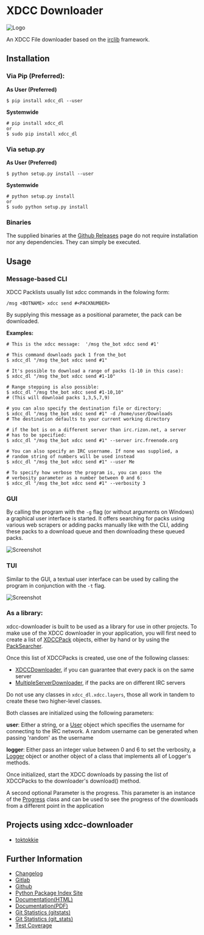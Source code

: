 # XDCC Downloader

![Logo](xdcc_dl/resources/logo/logo_256.png)

An XDCC File downloader based on the [irclib](https://github.com/jaraco/irc) framework.

## Installation

### Via Pip (Preferred):

**As User (Preferred)**

    $ pip install xdcc_dl --user
    
**Systemwide**

    # pip install xdcc_dl
    or
    $ sudo pip install xdcc_dl
    
### Via setup.py

**As User (Preferred)**

    $ python setup.py install --user
    
**Systemwide**

    # python setup.py install
    or
    $ sudo python setup.py install
    
    
### Binaries

The supplied binaries at the [Github Releases](https://github.com/namboy94/xdcc-downloader/releases) page
do not require installation nor any dependencies. They can simply be executed.


## Usage

### Message-based CLI

XDCC Packlists usually list xdcc commands in the folowing form:

    /msg <BOTNAME> xdcc send #<PACKNUMBER>
    
By supplying this message as a positional parameter, the pack can be downloaded.

**Examples:**

    # This is the xdcc message:  '/msg the_bot xdcc send #1'
    
    # This command downloads pack 1 from the_bot
    $ xdcc_dl "/msg the_bot xdcc send #1"
    
    # It's possible to download a range of packs (1-10 in this case):
    $ xdcc_dl "/msg the_bot xdcc send #1-10"
    
    # Range stepping is also possible:
    $ xdcc_dl "/msg the_bot xdcc send #1-10,10"
    # (This will download packs 1,3,5,7,9)
    
    # you can also specify the destination file or directory:
    $ xdcc_dl "/msg the_bot xdcc send #1" -d /home/user/Downloads
    # The destination defaults to your current working directory
    
    # if the bot is on a different server than irc.rizon.net, a server
    # has to be specified:
    $ xdcc_dl "/msg the_bot xdcc send #1" --server irc.freenode.org
    
    # You can also specify an IRC username. If none was supplied, a
    # random string of numbers will be used instead
    $ xdcc_dl "/msg the_bot xdcc send #1" --user Me
    
    # To specify how verbose the program is, you can pass the
    # verbosity parameter as a number between 0 and 6:
    $ xdcc_dl "/msg the_bot xdcc send #1" --verbosity 3
    
### GUI

By calling the program with the ```-g``` flag (or without arguments on Windows)
a graphical user interface is started. It offers searching for packs using various
web scrapers or adding packs manually like with the CLI, adding these packs
to a download queue and then downloading these queued packs.

![Screenshot](xdcc_dl/resources/screenshots/opm_gui_example.png)
    
### TUI

Similar to the GUI, a textual user interface can be used by calling the program
in conjunction with the ```-t``` flag.

![Screenshot](xdcc_dl/resources/screenshots/tui_basic_screenshot.png)

### As a library:

xdcc-downloader is built to be used as a library for use in other projects.
To make use of the XDCC downloader in your application, you will first need to
create a list of [XDCCPack](xdcc_dl/entitites/XDCCPack.py) objects, either by hand
or by using the [PackSearcher](xdcc_dl/pack_searchers/PackSearcher.py). 

Once this list of XDCCPacks is created, use one of the following classes:

* [XDCCDownloader](xdcc_dl/xdcc/XDCCDownloader.py), if you can guarantee that every pack is on the same server
* [MultipleServerDownloader](xdcc_dl/xdcc/MultipleServerDownloader), if the packs are on different IRC servers

Do not use any classes in ```xdcc_dl.xdcc.layers```, those all work in tandem to create these two higher-level
classes.

Both classes are initialized using the following parameters:

**user**:  Either a string, or a [User](xdcc_dl/entitites/User.py) object which specifies
           the username for connecting to the IRC network.
           A random username can be generated when passing 'random' as the username
           
**logger**: Either pass an integer value between 0 and 6 to set the verbosity,
            a [Logger](xdcc_dl/logging/Logger.py) object or another object of
            a class that implements all of Logger's methods.

Once initialized, start the XDCC downloads by passing the list of XDCCPacks
to the downloader's download() method.

A second optional Parameter is the progress. This parameter is an instance of the
[Progress](xdcc_dl/entitites/Progress.py) class and can be used to see the progress of
the downloads from a different point in the application
    
## Projects using xdcc-downloader

* [toktokkie](https://gitlab.namibsun.net/namboy94/toktokkie)
   
## Further Information

* [Changelog](https://gitlab.namibsun.net/namboy94/xdcc-downloader/raw/master/CHANGELOG)
* [Gitlab](https://gitlab.namibsun.net/namboy94/xdcc-downloader)
* [Github](https://github.com/namboy94/xdcc-downloader)
* [Python Package Index Site](https://pypi.python.org/pypi/xdcc_dl)
* [Documentation(HTML)](https://docs.namibsun.net/html_docs/xdcc_downloader/index.html)
* [Documentation(PDF)](https://docs.namibsun.net/pdf_docs/xdcc_downloader.pdf)
* [Git Statistics (gitstats)](https://gitstats.namibsun.net/gitstats/xdcc_downloader/index.html)
* [Git Statistics (git_stats)](https://gitstats.namibsun.net/git_stats/xdcc_downloader/index.html)
* [Test Coverage](https://coverage.namibsun.net/xdcc-downloader/index.html)
